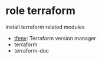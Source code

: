 role terraform
====================

install terraform related modules

* [tfenv](https://github.com/tfutils/tfenv): Terraform version manager
* terraform
* terraform-doc
